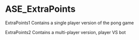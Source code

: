 # ASE_ExtraPoints

ExtraPoints1 Contains a single player version of the pong game

ExtraPoints2 Contains a multi-player version, player VS bot